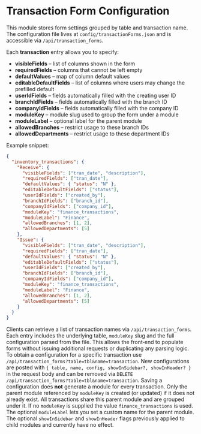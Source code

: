 # Transaction Form Configuration

This module stores form settings grouped by table and transaction name. The configuration
file lives at `config/transactionForms.json` and is accessible via `/api/transaction_forms`.

Each **transaction** entry allows you to specify:

- **visibleFields** – list of columns shown in the form
- **requiredFields** – columns that cannot be left empty
- **defaultValues** – map of column default values
- **editableDefaultFields** – list of columns where users may change the prefilled default
- **userIdFields** – fields automatically filled with the creating user ID
- **branchIdFields** – fields automatically filled with the branch ID
- **companyIdFields** – fields automatically filled with the company ID
- **moduleKey** – module slug used to group the form under a module
- **moduleLabel** – optional label for the parent module
- **allowedBranches** – restrict usage to these branch IDs
- **allowedDepartments** – restrict usage to these department IDs

Example snippet:

```json
{
  "inventory_transactions": {
    "Receive": {
      "visibleFields": ["tran_date", "description"],
      "requiredFields": ["tran_date"],
      "defaultValues": { "status": "N" },
      "editableDefaultFields": ["status"],
      "userIdFields": ["created_by"],
      "branchIdFields": ["branch_id"],
      "companyIdFields": ["company_id"],
      "moduleKey": "finance_transactions",
      "moduleLabel": "Finance",
      "allowedBranches": [1, 2],
      "allowedDepartments": [5]
    },
    "Issue": {
      "visibleFields": ["tran_date", "description"],
      "requiredFields": ["tran_date"],
      "defaultValues": { "status": "N" },
      "editableDefaultFields": ["status"],
      "userIdFields": ["created_by"],
      "branchIdFields": ["branch_id"],
      "companyIdFields": ["company_id"],
      "moduleKey": "finance_transactions",
      "moduleLabel": "Finance",
      "allowedBranches": [1, 2],
      "allowedDepartments": [5]
    }
  }
}
```

Clients can retrieve a list of transaction names via `/api/transaction_forms`.
Each entry includes the underlying table, `moduleKey` slug and the full
configuration parsed from the file.  This allows the front‑end to populate
forms without issuing additional requests or duplicating any parsing logic.
To obtain a configuration for a specific transaction use
`/api/transaction_forms?table=tbl&name=transaction`. New configurations are
posted with `{ table, name, config, showInSidebar?, showInHeader? }` in the request body and can be removed via
`DELETE /api/transaction_forms?table=tbl&name=transaction`.
Saving a configuration does **not** generate a module for every transaction.
Only the parent module referenced by `moduleKey` is created (or updated) if it
does not already exist.  All transactions share this parent module and are
grouped under it.  If no `moduleKey` is supplied the value
`finance_transactions` is used.  The optional `moduleLabel` lets you set a custom
name for the parent module.  The optional `showInSidebar` and `showInHeader`
flags previously applied to child modules and currently have no effect.
